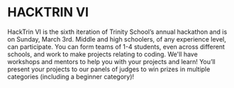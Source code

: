 # HACKTRIN VI

HackTrin VI is the sixth iteration of Trinity School’s annual hackathon and is on Sunday, March 3rd. Middle and high schoolers, of any experience level, can participate. You can form teams of 1-4 students, even across different schools, and work to make projects relating to coding. We'll have workshops and mentors to help you with your projects and learn! You’ll present your projects to our panels of judges to win prizes in multiple categories (including a beginner category)!
